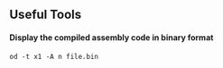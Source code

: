 ## Useful Tools ##
#### Display the compiled assembly code in binary format ####
`od -t x1 -A n file.bin`
